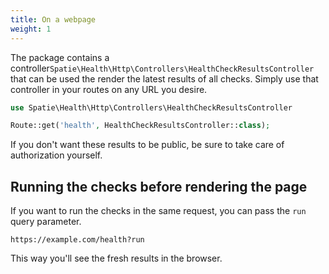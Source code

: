 ```yaml
---
title: On a webpage
weight: 1
---
```


The package contains a controller`Spatie\Health\Http\Controllers\HealthCheckResultsController` that can be used the render the latest results of all checks.  Simply use that controller in your routes on any URL you desire. 

```php
use Spatie\Health\Http\Controllers\HealthCheckResultsController

Route::get('health', HealthCheckResultsController::class);
```

If you don't want these results to be public, be sure to take care of authorization yourself.

## Running the checks before rendering the page

If you want to run the checks in the same request, you can pass the `run` query parameter.

```
https://example.com/health?run
```

This way you'll see the fresh results in the browser.
